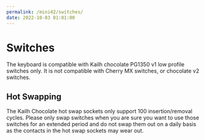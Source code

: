 ```yaml
---
permalink: /mini42/switches/
date: 2022-10-03 01:01:00
---
```

# Switches
The keyboard is compatible with Kailh chocolate PG1350 v1 low profile switches only. It is not compatible with Cherry MX switches, or chocolate v2 switches.
## Hot Swapping
The Kailh Chocolate hot swap sockets only support 100 insertion/removal cycles. Please only swap switches when you are sure you want to use those switches for an extended period and do not swap them out on a daily basis as the contacts in the hot swap sockets may wear out.